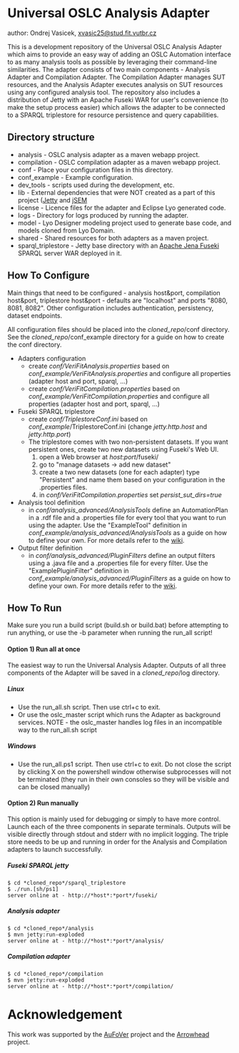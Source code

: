 # Universal OSLC Analysis Adapter
author: Ondrej Vasicek, xvasic25@stud.fit.vutbr.cz

This is a development repository of the Universal OSLC Analysis Adapter which aims to provide an easy way of adding an OSLC Automation interface to as many analysis tools as possible by leveraging their command-line similarities. The adapter consists of two main components - Analysis Adapter and Compilation Adapter. The Compilation Adapter manages SUT resources, and the Analysis Adapter executes analysis on SUT resources using any configured analysis tool. The repository also includes a distribution of Jetty with an Apache Fuseki WAR for user's convenience (to make the setup process easier) which allows the adapter to be connected to a SPARQL triplestore for resource persistence and query capabilities.

## Directory structure
- analysis - OSLC analysis adapter as a maven webapp project.
- compilation - OSLC compilation adapter as a maven webapp project.
- conf - Place your configuration files in this directory.
- conf_example - Example configuration.
- dev_tools - scripts used during the development, etc.
- lib - External dependencies that were NOT created as a part of this project ([Jetty](https://www.eclipse.org/jetty/) and [jSEM](https://pajda.fit.vutbr.cz/ifiedor/jsem)
- license - Licence files for the adapter and Eclipse Lyo generated code.
- logs - Directory for logs produced by running the adapter.
- model - Lyo Designer modeling project used to generate base code, and models cloned from Lyo Domain.
- shared - Shared resources for both adapters as a maven project.
- sparql_triplestore - Jetty base directory with an [Apache Jena Fuseki](https://jena.apache.org/documentation/fuseki2/) SPARQL server WAR deployed in it.

## How To Configure
Main things that need to be configured - analysis host&port, compilation host&port, triplestore host&port - defaults are "localhost" and ports "8080, 8081, 8082".
Other configuration includes authentication, persistency, dataset endpoints.

All configuration files should be placed into the *cloned_repo*/conf directory. See the *cloned_repo*/conf_example directory for a guide on how to create the conf directory.
- Adapters configuration
    - create *conf/VeriFitAnalysis.properties* based on *conf_example/VeriFitAnalysis.properties* and configure all properties (adapter host and port, sparql, ...)
    - create *conf/VeriFitCompilation.properties* based on *conf_example/VeriFitCompilation.properties* and configure all properties (adapter host and port, sparql, ...)
- Fuseki SPARQL triplestore 
	- create *conf/TriplestoreConf.ini* based on *conf_example*/TriplestoreConf.ini (change *jetty.http.host* and *jetty.http.port*)
    - The triplestore comes with two non-persistent datasets. If you want persistent ones, create two new datasets using Fuseki's Web UI.
        1) open a Web browser at *host*:*port*/fuseki/
        2) go to "manage datasets -> add new dataset"
        3) create a two new datasets (one for each adapter) type "Persistent" and name them based on your configuration in the .properties files.
        4) in *conf/VeriFitCompilation.properties* set *persist_sut_dirs=true*
- Analysis tool definition
    - in *conf/analysis_advanced/AnalysisTools* define an AutomationPlan in a .rdf file and a .properties file for every tool that you want to run using the adapter. Use the "ExampleTool" definition in *conf_example/analysis_advanced/AnalysisTools* as a guide on how to define your own. For more details refer to the [wiki](https://pajda.fit.vutbr.cz/verifit/oslc-generic-analysis/-/wikis/Usage-Guide/2.-Analysis-Tool-Definition).
- Output filter definition
    - in *conf/analysis_advanced/PluginFilters* define an output filters using a .java file and a .properties file for every filter. Use the "ExamplePluginFilter" definition in *conf_example/analysis_advanced/PluginFilters* as a guide on how to define your own. For more details refer to the [wiki](https://pajda.fit.vutbr.cz/verifit/oslc-generic-analysis/-/wikis/Usage-Guide/3.-Plugin-Output-Filters).

## How To Run
Make sure you run a build script (build.sh or build.bat) before attempting to run anything, or use the -b parameter when running the run_all script!

#### Option 1) Run all at once
The easiest way to run the Universal Analysis Adapter. Outputs of all three components of the Adapter will be saved in a *cloned_repo*/log directory.

##### Linux
- Use the run_all.sh script. Then use ctrl+c to exit.
- Or use the oslc_master script which runs the Adapter as background services. NOTE - the oslc_master handles log files in an incompatible way to the run_all.sh script
##### Windows
- Use the run_all.ps1 script. Then use ctrl+c to exit. Do not close the script by clicking X on the powershell window otherwise subprocesses will not be terminated (they run in their own consoles so they will be visible and can be closed manually)

#### Option 2) Run manually
This option is mainly used for debugging or simply to have more control. Launch each of the three components in separate terminals. Outputs will be visible directly through stdout and stderr with no implicit logging. The triple store needs to be up and running in order for the Analysis and Compilation adapters to launch successfully. 

##### Fuseki SPARQL jetty 
```
$ cd *cloned_repo*/sparql_triplestore
$ ./run.[sh/ps1] 
server online at - http://*host*:*port*/fuseki/
```
##### Analysis adapter
```
$ cd *cloned_repo*/analysis
$ mvn jetty:run-exploded
server online at - http://*host*:*port*/analysis/
```
##### Compilation adapter
```
$ cd *cloned_repo*/compilation
$ mvn jetty:run-exploded
server online at - http://*host*:*port*/compilation/
```

# Acknowledgement
This work was supported by the [AuFoVer](https://www.vutbr.cz/en/rad/projects/detail/29833) project and the [Arrowhead](https://www.fit.vut.cz/research/project/1299/.en) project.